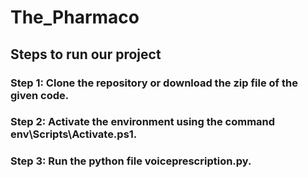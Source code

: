 # The_Pharmaco

## Steps to run our project
### Step 1: Clone the repository or download the zip file of the given code.
### Step 2: Activate the environment using the command env\Scripts\Activate.ps1.
### Step 3: Run the python file voiceprescription.py.
